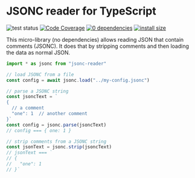 # JSONC reader for TypeScript

![test status](https://github.com/kevgo/jsonc-reader-ts/actions/workflows/tests.yml/badge.svg)
[![Code Coverage](https://coveralls.io/repos/github/kevgo/jsonc-reader-ts/badge.svg?branch=main)](https://coveralls.io/github/kevgo/jsonc-reader-ts?branch=main)
[![0 dependencies](https://img.shields.io/badge/dependencies-0-brightgreen.svg)](https://github.com/kevgo/node-text-stream-search/blob/main/package.json)
[![install size](https://packagephobia.now.sh/badge?p=jsonc-reader)](https://packagephobia.now.sh/result?p=jsonc-reader)

This micro-library (no dependencies) allows reading JSON that contain comments
(JSONC). It does that by stripping comments and then loading the data as normal
JSON.

```ts
import * as jsonc from "jsonc-reader"

// load JSONC from a file
const config = await jsonc.load("../my-config.jsonc")

// parse a JSONC string
const jsoncText = `
{
  // a comment
  "one": 1  // another comment
}`
const config = jsonc.parse(jsoncText)
// config === { one: 1 }

// strip comments from a JSONC string
const jsonText = jsonc.strip(jsoncText)
// jsonText === `
// {
//   "one": 1
// }`
```
